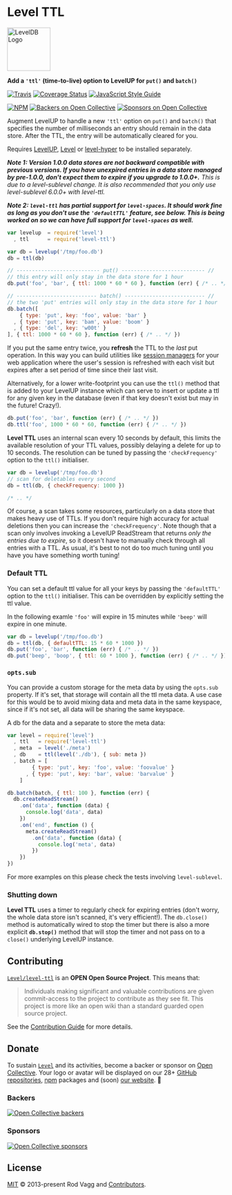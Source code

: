 # Level TTL

<img alt="LevelDB Logo" height="100" src="http://leveldb.org/img/logo.svg">

**Add a `'ttl'` (time-to-live) option to LevelUP for `put()` and `batch()`**

[![Travis](https://img.shields.io/travis/Level/level-ttl.svg?logo=travis&label=)](https://travis-ci.org/Level/level-ttl)
[![Coverage Status](https://coveralls.io/repos/github/Level/level-ttl/badge.svg)](https://coveralls.io/github/Level/level-ttl)
[![JavaScript Style Guide](https://img.shields.io/badge/code_style-standard-brightgreen.svg)](https://standardjs.com)

[![NPM](https://nodei.co/npm-dl/level-ttl.png?months=6&height=3)](https://nodei.co/npm/level-ttl/)
[![Backers on Open Collective](https://opencollective.com/level/backers/badge.svg?color=orange)](#backers)
[![Sponsors on Open Collective](https://opencollective.com/level/sponsors/badge.svg?color=orange)](#sponsors)

Augment LevelUP to handle a new `'ttl'` option on `put()` and `batch()` that specifies the number of milliseconds an entry should remain in the data store. After the TTL, the entry will be automatically cleared for you.

Requires [LevelUP](https://github.com/Level/levelup), [Level](https://github.com/Level/level) or [level-hyper](https://github.com/Level/level-hyper) to be installed separately.

**_Note 1: Version 1.0.0 data stores are not backward compatible with previous versions. If you have unexpired entries in a data store managed by pre-1.0.0, don't expect them to expire if you upgrade to 1.0.0+._** _This is due to a level-sublevel change. It is also recommended that you only use level-sublevel 6.0.0+ with level-ttl._

**_Note 2: `level-ttl` has partial support for `level-spaces`. It should work fine as long as you don't use the `'defaultTTL'` feature, see below. This is being worked on so we can have full support for `level-spaces` as well._**

```js
var levelup  = require('level')
  , ttl      = require('level-ttl')

var db = levelup('/tmp/foo.db')
db = ttl(db)

// --------------------------- put() --------------------------- //
// this entry will only stay in the data store for 1 hour
db.put('foo', 'bar', { ttl: 1000 * 60 * 60 }, function (err) { /* .. */ })

// -------------------------- batch() -------------------------- //
// the two 'put' entries will only stay in the data store for 1 hour
db.batch([
    { type: 'put', key: 'foo', value: 'bar' }
  , { type: 'put', key: 'bam', value: 'boom' }
  , { type: 'del', key: 'w00t' }
], { ttl: 1000 * 60 * 60 }, function (err) { /* .. */ })
```

If you put the same entry twice, you **refresh** the TTL to the _last_ put operation. In this way you can build utilities like [session managers](https://github.com/rvagg/node-level-session/) for your web application where the user's session is refreshed with each visit but expires after a set period of time since their last visit.

Alternatively, for a lower write-footprint you can use the `ttl()` method that is added to your LevelUP instance which can serve to insert or update a ttl for any given key in the database (even if that key doesn't exist but may in the future! Crazy!).

```js
db.put('foo', 'bar', function (err) { /* .. */ })
db.ttl('foo', 1000 * 60 * 60, function (err) { /* .. */ })
```

**Level TTL** uses an internal scan every 10 seconds by default, this limits the available resolution of your TTL values, possibly delaying a delete for up to 10 seconds. The resolution can be tuned by passing the `'checkFrequency'` option to the `ttl()` initialiser.

```js
var db = levelup('/tmp/foo.db')
// scan for deletables every second
db = ttl(db, { checkFrequency: 1000 })

/* .. */
```

Of course, a scan takes some resources, particularly on a data store that makes heavy use of TTLs. If you don't require high accuracy for actual deletions then you can increase the `'checkFrequency'`. Note though that a scan only involves invoking a LevelUP ReadStream that returns _only the entries due to expire_, so it doesn't have to manually check through all entries with a TTL. As usual, it's best to not do too much tuning until you have you have something worth tuning!

### Default TTL

You can set a default ttl value for all your keys by passing the `'defaultTTL'` option to the `ttl()` initialiser. This can be overridden by explicitly setting the ttl value.

In the following examle `'foo'` will expire in 15 minutes while `'beep'` will expire in one minute.

```js
var db = levelup('/tmp/foo.db')
db = ttl(db, { defaultTTL: 15 * 60 * 1000 })
db.put('foo', 'bar', function (err) { /* .. */ })
db.put('beep', 'boop', { ttl: 60 * 1000 }, function (err) { /* .. */ })
```

### `opts.sub`

You can provide a custom storage for the meta data by using the `opts.sub` property. If it's set, that storage will contain all the ttl meta data. A use case for this would be to avoid mixing data and meta data in the same keyspace, since if it's not set, all data will be sharing the same keyspace.

A db for the data and a separate to store the meta data:

```js
var level = require('level')
  , ttl   = require('level-ttl')
  , meta  = level('./meta')
  , db    = ttl(level('./db'), { sub: meta })
  , batch = [
        { type: 'put', key: 'foo', value: 'foovalue' }
      , { type: 'put', key: 'bar', value: 'barvalue' }
    ]

db.batch(batch, { ttl: 100 }, function (err) {
  db.createReadStream()
    .on('data', function (data) {
      console.log('data', data)
    })
    .on('end', function () {
      meta.createReadStream()
        .on('data', function (data) {
          console.log('meta', data)
        })
    })
})
```

For more examples on this please check the tests involving `level-sublevel`.

### Shutting down

**Level TTL** uses a timer to regularly check for expiring entries (don't worry, the whole data store isn't scanned, it's very efficient!). The `db.close()` method is automatically wired to stop the timer but there is also a more explicit <b><code>db.stop()</code></b> method that will stop the timer and not pass on to a `close()` underlying LevelUP instance.

## Contributing

[`Level/level-ttl`](https://github.com/Level/level-ttl) is an **OPEN Open Source Project**. This means that:

> Individuals making significant and valuable contributions are given commit-access to the project to contribute as they see fit. This project is more like an open wiki than a standard guarded open source project.

See the [Contribution Guide](https://github.com/Level/community/blob/master/CONTRIBUTING.md) for more details.

## Donate

To sustain [`Level`](https://github.com/Level) and its activities, become a backer or sponsor on [Open Collective](https://opencollective.com/level). Your logo or avatar will be displayed on our 28+ [GitHub repositories](https://github.com/Level), [npm](https://www.npmjs.com/) packages and (soon) [our website](http://leveldb.org). 💖

### Backers

[![Open Collective backers](https://opencollective.com/level/backers.svg?width=890)](https://opencollective.com/level)

### Sponsors

[![Open Collective sponsors](https://opencollective.com/level/sponsors.svg?width=890)](https://opencollective.com/level)

## License

[MIT](LICENSE.md) © 2013-present Rod Vagg and [Contributors](CONTRIBUTORS.md).
